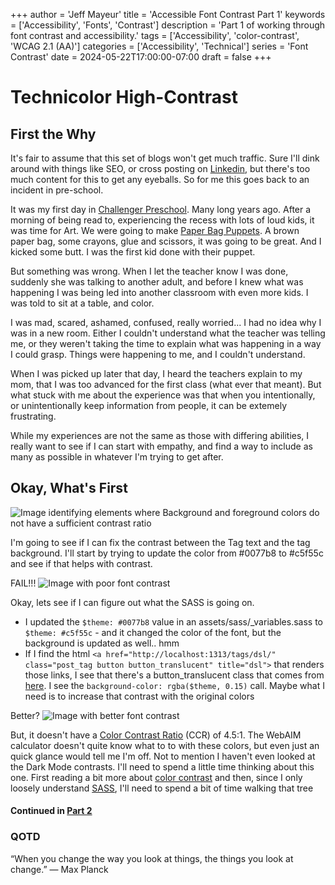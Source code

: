 +++
author = 'Jeff Mayeur'
title = 'Accessible Font Contrast Part 1'
keywords = ['Accessibility', 'Fonts', 'Contrast']
description = 'Part 1 of working through font contrast and accessibility.'
tags = ['Accessibility', 'color-contrast', 'WCAG 2.1 (AA)']
categories = ['Accessibility', 'Technical']
series = 'Font Contrast'
date = 2024-05-22T17:00:00-07:00
draft = false
+++

# Technicolor High-Contrast

## First the Why
It's fair to assume that this set of blogs won't get much traffic. Sure I'll dink around with things like SEO, or cross posting on [Linkedin](https://www.linkedin.com/in/jeff-mayeur/), but there's too much content for this to get any eyeballs. So for me this goes back to an incident in pre-school.

It was my first day in [Challenger Preschool](https://www.yelp.com/biz/challenger-school-saratoga-saratoga). Many long years ago. After a morning of being read to, experiencing the recess with lots of loud kids, it was time for Art. We were going to make [Paper Bag Puppets](https://tinkerlab.com/paper-bag-animal-puppets/). A brown paper bag, some crayons, glue and scissors, it was going to be great. And I kicked some butt. I was the first kid done with their puppet.

But something was wrong. When I let the teacher know I was done, suddenly she was talking to another adult, and before I knew what was happening I was being led into another classroom with even more kids. I was told to sit at a table, and color.

I was mad, scared, ashamed, confused, really worried... I had no idea why I was in a new room. Either I couldn't understand what the teacher was telling me, or they weren't taking the time to explain what was happening in a way I could grasp. Things were happening to me, and I couldn't understand.

When I was picked up later that day, I heard the teachers explain to my mom, that I was too advanced for the first class (what ever that meant). But what stuck with me about the experience was that when you intentionally, or unintentionally keep information from people, it can be extemely frustrating.

While my experiences are not the same as those with differing abilities, I really want to see if I can start with empathy, and find a way to include as many as possible in whatever I'm trying to get after.

## Okay, What's First
![Image identifying elements where Background and foreground colors do not have a sufficient contrast ratio](/images/accessibility-contrast/contrast.png)

I'm going to see if I can fix the contrast between the Tag text and the tag background. I'll start by trying to update the color from #0077b8 to #c5f55c and see if that helps with contrast.

FAIL!!!
![Image with poor font contrast](/images/accessibility-contrast/contrast-fail.png)

Okay, lets see if I can figure out what the SASS is going on.
- I updated the `$theme: #0077b8` value in an assets/sass/_variables.sass to `$theme: #c5f55c` - and it changed the color of the font, but the background is updated as well.. hmm
- If I find the html `<a href="http://localhost:1313/tags/dsl/" class="post_tag button button_translucent" title="dsl">` that renders those links, I see that there's a button_translucent class that comes from [here](https://github.com/chipzoller/hugo-clarity/blob/8412edb369414537eabc4de1ecf6f3b8edf70c50/assets/sass/_components.sass#L188). I see the `background-color: rgba($theme, 0.15)` call. Maybe what I need is to increase that contrast with the original colors

Better?
![Image with better font contrast](/images/accessibility-contrast/contrast-better.png)

But, it doesn't have a [Color Contrast Ratio](https://webaim.org/resources/contrastchecker/) (CCR) of 4.5:1. The WebAIM calculator doesn't quite know what to to with these colors, but even just an quick glance would tell me I'm off. Not to mention I haven't even looked at the Dark Mode contrasts. I'll need to spend a little time thinking about this one. First reading a bit more about [color contrast](https://dequeuniversity.com/rules/axe/4.8/color-contrast) and then, since I only loosely understand [SASS](https://sass-lang.com), I'll need to spend a bit of time walking that tree

#### Continued in [Part 2](/posts/05-2024/accessibile-font-contrast-part-2/)

### QOTD 
“When you change the way you look at things, the things you look at change.”
― Max Planck